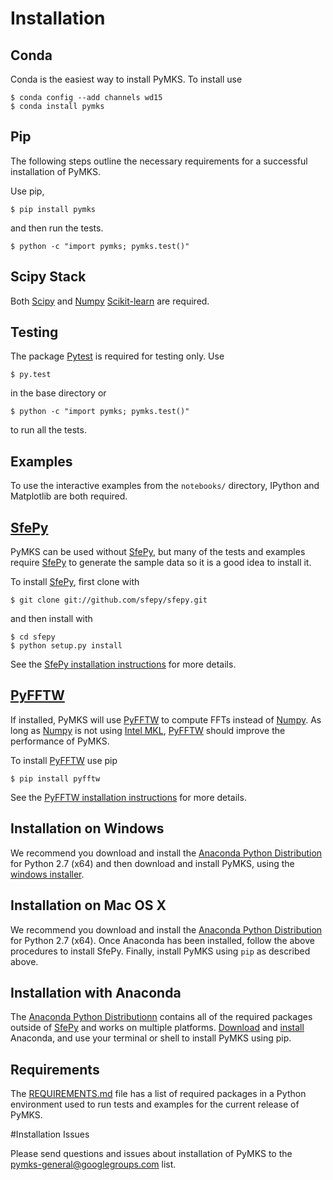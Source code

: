 # Installation

## Conda

Conda is the easiest way to install PyMKS. To install use

    $ conda config --add channels wd15
    $ conda install pymks

## Pip

The following steps outline the necessary requirements for a successful installation of PyMKS.

Use pip,

    $ pip install pymks

and then run the tests.

    $ python -c "import pymks; pymks.test()"

## Scipy Stack

Both [Scipy](http://www.scipy.org/) and [Numpy][numpy]
[Scikit-learn](http://scikit-learn.org) are required.

## Testing

The package [Pytest](https://pytest.org) is required for testing only. Use

    $ py.test

in the base directory or

    $ python -c "import pymks; pymks.test()"

to run all the tests.

## Examples

To use the interactive examples from the `notebooks/` directory,
IPython and Matplotlib are both required.

## [SfePy][sfepy]

PyMKS can be used without [SfePy][sfepy], but many of the tests and
examples require [SfePy][sfepy] to generate the sample data so it is a
good idea to install it.

To install [SfePy][sfepy], first clone with

    $ git clone git://github.com/sfepy/sfepy.git

and then install with

    $ cd sfepy
    $ python setup.py install

See the
[SfePy installation instructions](http://sfepy.org/doc-devel/installation.html)
for more details.

## [PyFFTW][pyfftw]

If installed, PyMKS will use [PyFFTW][pyfftw] to
compute FFTs instead of [Numpy][numpy]. As long as [Numpy][numpy] is
not using [Intel MKL][MKL], [PyFFTW][pyfftw] should improve the
performance of PyMKS.

To install [PyFFTW][pyfftw] use pip

    $ pip install pyfftw

See the [PyFFTW installation instructions](https://github.com/hgomersall/pyFFTW#installation)
 for more details.

## Installation on Windows

We recommend you download and install the [Anaconda Python Distribution](http://continuum.io/downloads)
for Python 2.7 (x64) and then download and install PyMKS, using the [windows installer](https://github.com/materialsinnovation/pymks/releases/download/version-0_2_1/PyMKS-x64-anaconda27.exe).

## Installation on Mac OS X

We recommend you download and install the [Anaconda Python Distribution](http://continuum.io/downloads)
for Python 2.7 (x64). Once Anaconda has been installed, follow the above procedures to install SfePy.
Finally, install PyMKS using `pip` as described above.

## Installation with Anaconda

The [Anaconda Python Distributionn](https://store.continuum.io/cshop/anaconda/)
contains all of the required packages outside of [SfePy][sfepy] and
works on multiple platforms. [Download][conda] and
[install](http://docs.continuum.io/anaconda/install.html) Anaconda, and
use your terminal or shell to install PyMKS using pip.

## Requirements

The [REQUIREMENTS.md](REQUIREMENTS.html) file has a list of required
packages in a Python environment used to run tests and examples
for the current release of PyMKS.

#Installation Issues

Please send questions and issues about installation of PyMKS to the
[pymks-general@googlegroups.com](mailto:pymks-general@googlegroups.com)
list.

[sfepy]: http://sfepy.org
[numpy]: http://www.scipy.org/
[MKL]: https://software.intel.com/en-us/articles/numpyscipy-with-intel-mkl
[pyfftw]: http://hgomersall.github.io/pyFFTW/
[chris]: http://www.lfd.uci.edu/~gohlke/pythonlibs/#scikit-learn
[conda]: http://continuum.io/downloads
